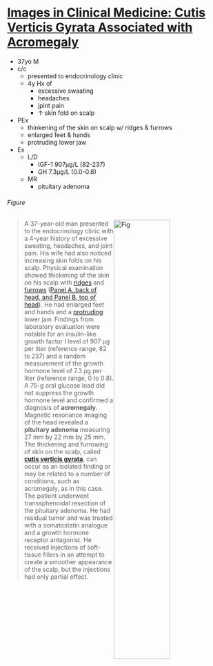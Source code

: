 <!--
Filename: 	2019-05-02_37M.md
Project: 	/Users/shume/Developer/physician/NEJM/IiCM
Author: 	shumez <https://github.com/shumez>
Created: 	2019-05-03 11:25:8
Modified: 	2019-05-03 12:01:2
-----
Copyright (c) 2019 shumez
-->

# [Images in Clinical Medicine: Cutis Verticis Gyrata Associated with Acromegaly][2019_DassieFrancesca_ParolinMatteo]

* 37yo M
* c/c
	* presented to endocrinology clinic
	* 4y Hx of 
		* excessive swaating
		* headaches
		* jpint pain
		* &uarr; skin fold on scalp
* PEx
	* thinkening of the skin on scalp w/ ridges & furrows
	* enlarged feet & hands 
	* protruding lower jaw
* Ex
	* L/D
		* IGF-1 907&mu;g/L (82-237)
		* GH 7.3&mu;g/L (0.0-0.8)
	* MR
		* pituitary adenoma

###### Figure

[![Fig][fig]][fig]

> A 37-year-old man presented to the endocrinology clinic with a 4-year history of excessive sweating, headaches, and joint pain. His wife had also noticed increasing skin folds on his scalp. Physical examination showed thickening of the skin on his scalp with [ridges](. "尾根") and [furrows](. "溝, 皺") ([Panel A, back of head, and Panel B, top of head](#figure)). He had enlarged feet and hands and a [protruding](. "突き出る") lower jaw. Findings from laboratory evaluation were notable for an insulin-like growth factor I level of 907 μg per liter (reference range, 82 to 237) and a random measurement of the growth hormone level of 7.3 μg per liter (reference range, 0 to 0.8). A 75-g oral glucose load did not suppress the growth hormone level and confirmed a diagnosis of **acromegaly**. Magnetic resonance imaging of the head revealed a **pituitary adenoma** measuring 27 mm by 22 mm by 25 mm. The thickening and furrowing of skin on the scalp, called [**cutis verticis gyrata**](. ""), can occur as an isolated finding or may be related to a number of conditions, such as acromegaly, as in this case. The patient underwent transsphenoidal resection of the pituitary adenoma. He had residual tumor and was treated with a somatostatin analogue and a growth hormone receptor antagonist. He received injections of soft-tissue fillers in an attempt to create a smoother appearance of the scalp, but the injections had only partial effect.

[2019_DassieFrancesca_ParolinMatteo]: https://www.nejm.org/doi/full/10.1056/NEJMicm1811350

[fig]: https://www.nejm.org/na101/home/literatum/publisher/mms/journals/content/nejm/2019/nejm_2019.380.issue-18/nejmicm1811350/20190426/images/img_medium/nejmicm1811350_f1.jpeg

<style type="text/css">
	img{width: 51%; float: right;}
</style>